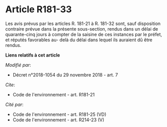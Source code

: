 # Article R181-33

Les avis prévus par les articles R. 181-21 à R. 181-32 sont, sauf disposition contraire prévue dans la présente sous-section,
rendus dans un délai de quarante-cinq jours à compter de la saisine de ces instances par le préfet, et réputés favorables au-
delà du délai dans lequel ils auraient dû être rendus.

**Liens relatifs à cet article**

_Modifié par_:

  - Décret n°2018-1054 du 29 novembre 2018 - art. 7

_Cite_:

  - Code de l'environnement - art. R181-21

_Cité par_:

  - Code de l'environnement - art. R181-25 (VD)
  - Code de l'environnement - art. R214-23 (V)
